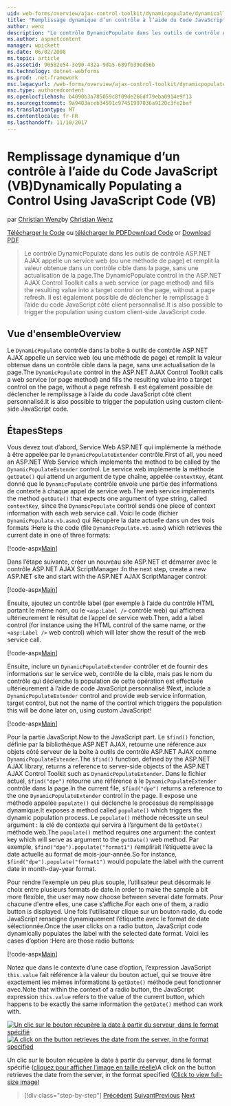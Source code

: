 ```yaml
---
uid: web-forms/overview/ajax-control-toolkit/dynamicpopulate/dynamically-populating-a-control-using-javascript-code-vb
title: "Remplissage dynamique d’un contrôle à l’aide du Code JavaScript (VB) | Documents Microsoft"
author: wenz
description: "Le contrôle DynamicPopulate dans les outils de contrôle ASP.NET AJAX appelle un service web (ou une méthode de page) et remplit la valeur obtenue dans un contrôle cible t..."
ms.author: aspnetcontent
manager: wpickett
ms.date: 06/02/2008
ms.topic: article
ms.assetid: 90582e54-3e90-432a-9da5-689fb39ed56b
ms.technology: dotnet-webforms
ms.prod: .net-framework
msc.legacyurl: /web-forms/overview/ajax-control-toolkit/dynamicpopulate/dynamically-populating-a-control-using-javascript-code-vb
msc.type: authoredcontent
ms.openlocfilehash: b4090b3a785059c8f09de266df79eba0914e9f13
ms.sourcegitcommit: 9a9483aceb34591c97451997036a9120c3fe2baf
ms.translationtype: MT
ms.contentlocale: fr-FR
ms.lasthandoff: 11/10/2017
---
```

<a name="dynamically-populating-a-control-using-javascript-code-vb"></a><span data-ttu-id="416b7-103">Remplissage dynamique d’un contrôle à l’aide du Code JavaScript (VB)</span><span class="sxs-lookup"><span data-stu-id="416b7-103">Dynamically Populating a Control Using JavaScript Code (VB)</span></span>
====================
<span data-ttu-id="416b7-104">par [Christian Wenz](https://github.com/wenz)</span><span class="sxs-lookup"><span data-stu-id="416b7-104">by [Christian Wenz](https://github.com/wenz)</span></span>

<span data-ttu-id="416b7-105">[Télécharger le Code](http://download.microsoft.com/download/d/8/f/d8f2f6f9-1b7c-46ad-9252-e1fc81bdea3e/dynamicpopulate1.vb.zip) ou [télécharger le PDF](http://download.microsoft.com/download/b/6/a/b6ae89ee-df69-4c87-9bfb-ad1eb2b23373/dynamicpopulate1VB.pdf)</span><span class="sxs-lookup"><span data-stu-id="416b7-105">[Download Code](http://download.microsoft.com/download/d/8/f/d8f2f6f9-1b7c-46ad-9252-e1fc81bdea3e/dynamicpopulate1.vb.zip) or [Download PDF](http://download.microsoft.com/download/b/6/a/b6ae89ee-df69-4c87-9bfb-ad1eb2b23373/dynamicpopulate1VB.pdf)</span></span>

> <span data-ttu-id="416b7-106">Le contrôle DynamicPopulate dans les outils de contrôle ASP.NET AJAX appelle un service web (ou une méthode de page) et remplit la valeur obtenue dans un contrôle cible dans la page, sans une actualisation de la page.</span><span class="sxs-lookup"><span data-stu-id="416b7-106">The DynamicPopulate control in the ASP.NET AJAX Control Toolkit calls a web service (or page method) and fills the resulting value into a target control on the page, without a page refresh.</span></span> <span data-ttu-id="416b7-107">Il est également possible de déclencher le remplissage à l’aide du code JavaScript côté client personnalisé.</span><span class="sxs-lookup"><span data-stu-id="416b7-107">It is also possible to trigger the population using custom client-side JavaScript code.</span></span>


## <a name="overview"></a><span data-ttu-id="416b7-108">Vue d'ensemble</span><span class="sxs-lookup"><span data-stu-id="416b7-108">Overview</span></span>

<span data-ttu-id="416b7-109">Le `DynamicPopulate` contrôle dans la boîte à outils de contrôle ASP.NET AJAX appelle un service web (ou une méthode de page) et remplit la valeur obtenue dans un contrôle cible dans la page, sans une actualisation de la page.</span><span class="sxs-lookup"><span data-stu-id="416b7-109">The `DynamicPopulate` control in the ASP.NET AJAX Control Toolkit calls a web service (or page method) and fills the resulting value into a target control on the page, without a page refresh.</span></span> <span data-ttu-id="416b7-110">Il est également possible de déclencher le remplissage à l’aide du code JavaScript côté client personnalisé.</span><span class="sxs-lookup"><span data-stu-id="416b7-110">It is also possible to trigger the population using custom client-side JavaScript code.</span></span>

## <a name="steps"></a><span data-ttu-id="416b7-111">Étapes</span><span class="sxs-lookup"><span data-stu-id="416b7-111">Steps</span></span>

<span data-ttu-id="416b7-112">Vous devez tout d’abord, Service Web ASP.NET qui implémente la méthode à être appelée par le `DynamicPopulateExtender` contrôle.</span><span class="sxs-lookup"><span data-stu-id="416b7-112">First of all, you need an ASP.NET Web Service which implements the method to be called by the `DynamicPopulateExtender` control.</span></span> <span data-ttu-id="416b7-113">Le service web implémente la méthode `getDate()` qui attend un argument de type chaîne, appelée `contextKey`, étant donné que le `DynamicPopulate` contrôle envoie une partie des informations de contexte à chaque appel de service web.</span><span class="sxs-lookup"><span data-stu-id="416b7-113">The web service implements the method `getDate()` that expects one argument of type string, called `contextKey`, since the `DynamicPopulate` control sends one piece of context information with each web service call.</span></span> <span data-ttu-id="416b7-114">Voici le code (fichier `DynamicPopulate.vb.asmx`) qui Récupère la date actuelle dans un des trois formats :</span><span class="sxs-lookup"><span data-stu-id="416b7-114">Here is the code (file `DynamicPopulate.vb.asmx`) which retrieves the current date in one of three formats:</span></span>

[!code-aspx[Main](dynamically-populating-a-control-using-javascript-code-vb/samples/sample1.aspx)]

<span data-ttu-id="416b7-115">Dans l’étape suivante, créer un nouveau site ASP.NET et démarrer avec le contrôle ASP.NET AJAX ScriptManager :</span><span class="sxs-lookup"><span data-stu-id="416b7-115">In the next step, create a new ASP.NET site and start with the ASP.NET AJAX ScriptManager control:</span></span>

[!code-aspx[Main](dynamically-populating-a-control-using-javascript-code-vb/samples/sample2.aspx)]

<span data-ttu-id="416b7-116">Ensuite, ajoutez un contrôle label (par exemple à l’aide du contrôle HTML portant le même nom, ou le `<asp:Label />` contrôle web) qui affichera ultérieurement le résultat de l’appel de service web.</span><span class="sxs-lookup"><span data-stu-id="416b7-116">Then, add a label control (for instance using the HTML control of the same name, or the `<asp:Label />` web control) which will later show the result of the web service call.</span></span>

[!code-aspx[Main](dynamically-populating-a-control-using-javascript-code-vb/samples/sample3.aspx)]

<span data-ttu-id="416b7-117">Ensuite, inclure un `DynamicPopulateExtender` contrôler et de fournir des informations sur le service web, contrôle de la cible, mais pas le nom du contrôle qui déclenche la population de cette opération est effectuée ultérieurement à l’aide de code JavaScript personnalisé !</span><span class="sxs-lookup"><span data-stu-id="416b7-117">Next, include a `DynamicPopulateExtender` control and provide web service information, target control, but not the name of the control which triggers the population this will be done later on, using custom JavaScript!</span></span>

[!code-aspx[Main](dynamically-populating-a-control-using-javascript-code-vb/samples/sample4.aspx)]

<span data-ttu-id="416b7-118">Pour la partie JavaScript.</span><span class="sxs-lookup"><span data-stu-id="416b7-118">Now to the JavaScript part.</span></span> <span data-ttu-id="416b7-119">Le `$find()` fonction, définie par la bibliothèque ASP.NET AJAX, retourne une référence aux objets côté serveur de la boîte à outils de contrôle ASP.NET AJAX comme `DynamicPopulateExtender`.</span><span class="sxs-lookup"><span data-stu-id="416b7-119">The `$find()` function, defined by the ASP.NET AJAX library, returns a reference to server-side objects of the ASP.NET AJAX Control Toolkit such as `DynamicPopulateExtender`.</span></span> <span data-ttu-id="416b7-120">Dans le fichier actuel, `$find("dpe")` retourne une référence à le `DynamicPopulateExtender` contrôle dans la page.</span><span class="sxs-lookup"><span data-stu-id="416b7-120">In the current file, `$find("dpe")` returns a reference to the one `DynamicPopulateExtender` control in the page.</span></span> <span data-ttu-id="416b7-121">Il expose une méthode appelée `populate()` qui déclenche le processus de remplissage dynamique.</span><span class="sxs-lookup"><span data-stu-id="416b7-121">It exposes a method called `populate()` which triggers the dynamic population process.</span></span> <span data-ttu-id="416b7-122">Le `populate()` méthode nécessite un seul argument : la clé de contexte qui servira à l’argument de la `getDate()` méthode web.</span><span class="sxs-lookup"><span data-stu-id="416b7-122">The `populate()` method requires one argument: the context key which will serve as argument to the `getDate()` web method.</span></span> <span data-ttu-id="416b7-123">Par exemple, `$find("dpe").populate("format1")` remplirait l’étiquette avec la date actuelle au format de mois-jour-année.</span><span class="sxs-lookup"><span data-stu-id="416b7-123">So for instance, `$find("dpe").populate("format1")` would populate the label with the current date in month-day-year format.</span></span>

<span data-ttu-id="416b7-124">Pour rendre l’exemple un peu plus souple, l’utilisateur peut désormais le choix entre plusieurs formats de date.</span><span class="sxs-lookup"><span data-stu-id="416b7-124">In order to make the sample a bit more flexible, the user may now choose between several date formats.</span></span> <span data-ttu-id="416b7-125">Pour chacune d'entre elles, une case s’affiche.</span><span class="sxs-lookup"><span data-stu-id="416b7-125">For each one of them, a radio button is displayed.</span></span> <span data-ttu-id="416b7-126">Une fois l’utilisateur clique sur un bouton radio, du code JavaScript renseigne dynamiquement l’étiquette avec le format de date sélectionnée.</span><span class="sxs-lookup"><span data-stu-id="416b7-126">Once the user clicks on a radio button, JavaScript code dynamically populates the label with the selected date format.</span></span> <span data-ttu-id="416b7-127">Voici les cases d’option :</span><span class="sxs-lookup"><span data-stu-id="416b7-127">Here are those radio buttons:</span></span>

[!code-aspx[Main](dynamically-populating-a-control-using-javascript-code-vb/samples/sample5.aspx)]

<span data-ttu-id="416b7-128">Notez que dans le contexte d’une case d’option, l’expression JavaScript `this.value` fait référence à la valeur du bouton actuel, qui se trouve être exactement les mêmes informations la `getDate()` méthode peut fonctionner avec.</span><span class="sxs-lookup"><span data-stu-id="416b7-128">Note that within the context of a radio button, the JavaScript expression `this.value` refers to the value of the current button, which happens to be exactly the same information the `getDate()` method can work with.</span></span>


<span data-ttu-id="416b7-129">[![Un clic sur le bouton récupère la date à partir du serveur, dans le format spécifié](dynamically-populating-a-control-using-javascript-code-vb/_static/image2.png)](dynamically-populating-a-control-using-javascript-code-vb/_static/image1.png)</span><span class="sxs-lookup"><span data-stu-id="416b7-129">[![A click on the button retrieves the date from the server, in the format specified](dynamically-populating-a-control-using-javascript-code-vb/_static/image2.png)](dynamically-populating-a-control-using-javascript-code-vb/_static/image1.png)</span></span>

<span data-ttu-id="416b7-130">Un clic sur le bouton récupère la date à partir du serveur, dans le format spécifié ([cliquez pour afficher l’image en taille réelle](dynamically-populating-a-control-using-javascript-code-vb/_static/image3.png))</span><span class="sxs-lookup"><span data-stu-id="416b7-130">A click on the button retrieves the date from the server, in the format specified ([Click to view full-size image](dynamically-populating-a-control-using-javascript-code-vb/_static/image3.png))</span></span>

>[!div class="step-by-step"]
<span data-ttu-id="416b7-131">[Précédent](dynamically-populating-a-control-vb.md)
[Suivant](using-dynamicpopulate-with-a-user-control-and-javascript-vb.md)</span><span class="sxs-lookup"><span data-stu-id="416b7-131">[Previous](dynamically-populating-a-control-vb.md)
[Next](using-dynamicpopulate-with-a-user-control-and-javascript-vb.md)</span></span>
